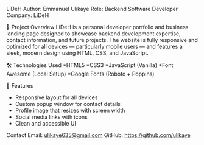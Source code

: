LiDeH
Author: Emmanuel Ulikaye
Role: Backend Software Developer
Company: LiDeH

 🚀 Project Overview
LiDeH is a personal developer portfolio and business landing page designed to showcase backend development expertise, contact information, and future projects.
The website is fully responsive and optimized for all devices — particularly mobile users — and features a sleek, modern design using HTML, CSS, and JavaScript.

🛠️ Technologies Used
*HTML5
*CSS3
*JavaScript (Vanilla)
*Font Awesome (Local Setup)
*Google Fonts (Roboto + Poppins)

🔧 Features
* Responsive layout for all devices
* Custom popup window for contact details
* Profile image that resizes with screen width
* Social media links with icons
* Clean and accessible UI

 Contact
Email: ulikaye635@gmail.com
GitHub: https://github.com/ulikaye

